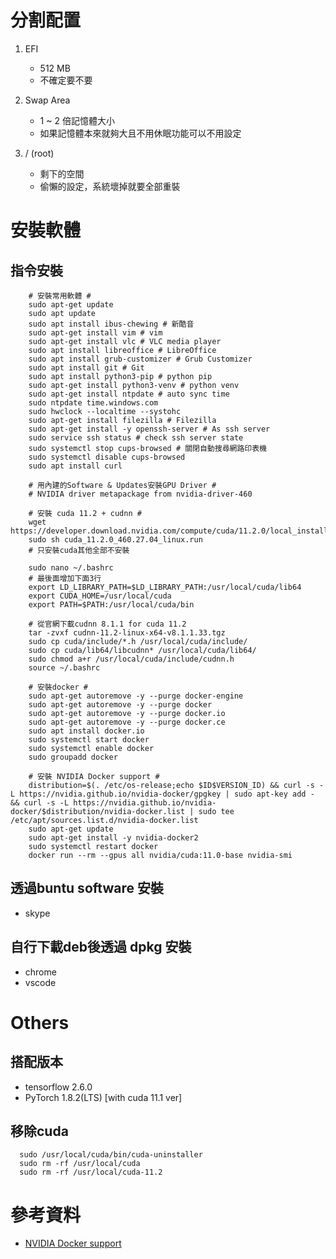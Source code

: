 <script src='https://cdnjs.cloudflare.com/ajax/libs/mathjax/2.7.5/MathJax.js?config=TeX-MML-AM_CHTML'></script>
<script type="text/x-mathjax-config">
    MathJax.Hub.Config({ tex2jax: {inlineMath: [['$','$'], ['\\(','\\)']]} });
</script>

# 分割配置
1. EFI
   - 512 MB
   - 不確定要不要

1. Swap Area
   - 1 ~ 2 倍記憶體大小
   - 如果記憶體本來就夠大且不用休眠功能可以不用設定

1. / (root)
   - 剩下的空間
   - 偷懶的設定，系統壞掉就要全部重裝

# 安裝軟體
## 指令安裝
        # 安裝常用軟體 #
        sudo apt-get update
        sudo apt update
        sudo apt install ibus-chewing # 新酷音
        sudo apt-get install vim # vim
        sudo apt-get install vlc # VLC media player
        sudo apt install libreoffice # LibreOffice
        sudo apt install grub-customizer # Grub Customizer
        sudo apt install git # Git
        sudo apt install python3-pip # python pip
        sudo apt-get install python3-venv # python venv
        sudo apt-get install ntpdate # auto sync time
        sudo ntpdate time.windows.com
        sudo hwclock --localtime --systohc
        sudo apt-get install filezilla # Filezilla
        sudo apt-get install -y openssh-server # As ssh server
        sudo service ssh status # check ssh server state
        sudo systemctl stop cups-browsed # 關閉自動搜尋網路印表機
        sudo systemctl disable cups-browsed
        sudo apt install curl

        # 用內建的Software & Updates安裝GPU Driver #
        # NVIDIA driver metapackage from nvidia-driver-460

        # 安裝 cuda 11.2 + cudnn #
        wget https://developer.download.nvidia.com/compute/cuda/11.2.0/local_installers/cuda_11.2.0_460.27.04_linux.run
        sudo sh cuda_11.2.0_460.27.04_linux.run
        # 只安裝cuda其他全部不安裝

        sudo nano ~/.bashrc
        # 最後面增加下面3行
        export LD_LIBRARY_PATH=$LD_LIBRARY_PATH:/usr/local/cuda/lib64
        export CUDA_HOME=/usr/local/cuda
        export PATH=$PATH:/usr/local/cuda/bin
        
        # 從官網下載cudnn 8.1.1 for cuda 11.2
        tar -zvxf cudnn-11.2-linux-x64-v8.1.1.33.tgz
        sudo cp cuda/include/*.h /usr/local/cuda/include/
        sudo cp cuda/lib64/libcudnn* /usr/local/cuda/lib64/
        sudo chmod a+r /usr/local/cuda/include/cudnn.h
        source ~/.bashrc
        
        # 安裝docker #
        sudo apt-get autoremove -y --purge docker-engine
        sudo apt-get autoremove -y --purge docker
        sudo apt-get autoremove -y --purge docker.io
        sudo apt-get autoremove -y --purge docker.ce
        sudo apt install docker.io
        sudo systemctl start docker
        sudo systemctl enable docker
        sudo groupadd docker

        # 安裝 NVIDIA Docker support #
        distribution=$(. /etc/os-release;echo $ID$VERSION_ID) && curl -s -L https://nvidia.github.io/nvidia-docker/gpgkey | sudo apt-key add - && curl -s -L https://nvidia.github.io/nvidia-docker/$distribution/nvidia-docker.list | sudo tee /etc/apt/sources.list.d/nvidia-docker.list
        sudo apt-get update
        sudo apt-get install -y nvidia-docker2
        sudo systemctl restart docker
        docker run --rm --gpus all nvidia/cuda:11.0-base nvidia-smi

## 透過buntu software 安裝
- skype

## 自行下載deb後透過 dpkg 安裝
- chrome
- vscode

# Others
## 搭配版本
- tensorflow 2.6.0
- PyTorch 1.8.2(LTS) [with cuda 11.1 ver]

## 移除cuda
      sudo /usr/local/cuda/bin/cuda-uninstaller
      sudo rm -rf /usr/local/cuda
      sudo rm -rf /usr/local/cuda-11.2

# 參考資料

- [NVIDIA Docker support](https://github.com/NVIDIA/nvidia-docker)